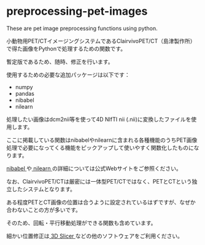 # preprocessing-pet-images
These are pet image preprocessing functions using python.

小動物用PET/CTイメージングシステムであるClairvivoPET/CT（島津製作所）で得た画像をPythonで処理するための関数です。

暫定版であるため、随時、修正を行います。

使用するための必要な追加パッケージは以下です：

- numpy
- pandas
- nibabel
- nilearn

処理したい画像はdcm2nii等を使って4D NIfTI nii (.nii)に変換したファイルを使用します。

ここに掲載している関数はnibabelやnilearnに含まれる各種機能のうちPET画像処理で必要になってくる機能をピックアップして使いやすく関数化したものになります。

[nibabel ](https://nipy.org/nibabel/)や[ nilearn ](https://nilearn.github.io/stable/index.html)の詳細については公式Webサイトをご参照ください。

なお、ClairvivoPET/CTは厳密には一体型PET/CTではなく、PETとCTという独立したシステムとなります。

ある程度PETとCT画像の位置は合うように設定されているはずですが、なぜか合わないことの方が多いです。

そのため、回転・平行移動処理ができる関数も含めています。

細かい位置修正は[ 3D Slicer ](https://www.slicer.org/)などの他のソフトウェアをご利用ください。

